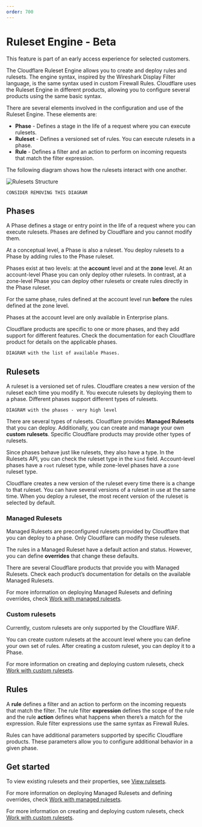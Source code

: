 ```yaml
---
order: 700
---
```


# Ruleset Engine - Beta

<Aside type="warning" header="Important">

This feature is part of an early access experience for selected customers.

</Aside>

The Cloudflare Ruleset Engine allows you to create and deploy rules and rulesets. The engine syntax, inspired by the Wireshark Display Filter language, is the same syntax used in custom Firewall Rules. Cloudflare uses the Ruleset Engine in different products, allowing you to configure several products using the same basic syntax.

There are several elements involved in the configuration and use of the Ruleset Engine. These elements are: 

- **Phase** - Defines a stage in the life of a request where you can execute rulesets.
- **Ruleset** - Defines a versioned set of rules. You can execute rulesets in a phase.
- **Rule** - Defines a filter and an action to perform on incoming requests that match the filter expression.

The following diagram shows how the rulesets interact with one another.

![Rulesets Structure](../images/rulesets-types.png)

`CONSIDER REMOVING THIS DIAGRAM`

## Phases 

A Phase defines a stage or entry point in the life of a request where you can execute rulesets. Phases are defined by Cloudflare and you cannot modify them.

At a conceptual level, a Phase is also a ruleset. You deploy rulesets to a Phase by adding rules to the Phase ruleset. 

Phases exist at two levels: at the **account** level and at the **zone** level. At an account-level Phase you can only deploy other rulesets. In contrast, at a zone-level Phase you can deploy other rulesets or create rules directly in the Phase ruleset.

For the same phase, rules defined at the account level run **before** the rules defined at the zone level.

<Aside type="warning" header="Important">

Phases at the account level are only available in Enterprise plans.

</Aside>

Cloudflare products are specific to one or more phases, and they add support for different features. Check the documentation for each Cloudflare product for details on the applicable phases.

`DIAGRAM with the list of available Phases.`

## Rulesets

A ruleset is a versioned set of rules. Cloudflare creates a new version of the ruleset each time you modify it. You execute rulesets by deploying them to a phase. Different phases support different types of rulesets. 

`DIAGRAM with the phases - very high level`

There are several types of rulesets. Cloudflare provides **Managed Rulesets** that you can deploy. Additionally, you can create and manage your own **custom rulesets**. Specific Cloudflare products may provide other types of rulesets.

<Aside type="note" header="Note">

Since phases behave just like rulesets, they also have a type. In the Rulesets API, you can check the ruleset type in the `kind` field. Account-level phases have a `root` ruleset type, while zone-level phases have a `zone` ruleset type.

</Aside>

Cloudflare creates a new version of the ruleset every time there is a change to that ruleset. You can have several versions of a ruleset in use at the same time. When you deploy a ruleset, the most recent version of the ruleset is selected by default.


### Managed Rulesets

Managed Rulesets are preconfigured rulesets provided by Cloudflare that you can deploy to a phase. Only Cloudflare can modify these rulesets.

The rules in a Managed Ruleset have a default action and status. However, you can define **overrides** that change these defaults. 

There are several Cloudflare products that provide you with Managed Rulesets. Check each product’s documentation for details on the available Managed Rulesets.

For more information on deploying Managed Rulesets and defining overrides, check [Work with managed rulesets](/cf-rulesets/managed-rulesets).


### Custom rulesets

<Aside type="warning" header="Important">

Currently, custom rulesets are only supported by the Cloudflare WAF.

</Aside>

You can create custom rulesets at the account level where you can define your own set of rules. After creating a custom ruleset, you can deploy it to a Phase.

For more information on creating and deploying custom rulesets, check [Work with custom rulesets](/cf-rulesets/custom-rulesets).

## Rules

A **rule** defines a filter and an action to perform on the incoming requests that match the filter. The rule filter **expression** defines the scope of the rule and the rule **action** defines what happens when there’s a match for the expression. Rule filter expressions use the same syntax as Firewall Rules.

Rules can have additional parameters supported by specific Cloudflare products. These parameters allow you to configure additional behavior in a given phase.

## Get started

To view existing rulesets and their properties, see [View rulesets](/cf-rulesets/view-rulesets).

For more information on deploying Managed Rulesets and defining overrides, check [Work with managed rulesets](/cf-rulesets/managed-rulesets).

For more information on creating and deploying custom rulesets, check [Work with custom rulesets](/cf-rulesets/custom-rulesets).
